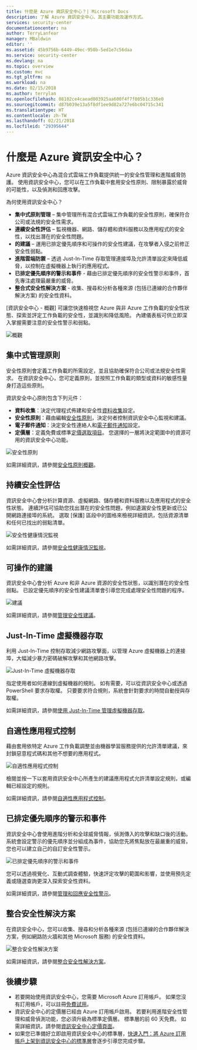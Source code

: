 ```yaml
---
title: 什麼是 Azure 資訊安全中心？| Microsoft Docs
description: 了解 Azure 資訊安全中心、其主要功能及運作方式。
services: security-center
documentationcenter: na
author: TerryLanfear
manager: MBaldwin
editor: ''
ms.assetid: 45b9756b-6449-49ec-950b-5ed1e7c56daa
ms.service: security-center
ms.devlang: na
ms.topic: overview
ms.custom: mvc
ms.tgt_pltfrm: na
ms.workload: na
ms.date: 02/15/2018
ms.author: terrylan
ms.openlocfilehash: 08102ce4caead003925aa600f4f7f005b1c336e0
ms.sourcegitcommit: d87b039e13a5f8df1ee9d82a727e6bc04715c341
ms.translationtype: HT
ms.contentlocale: zh-TW
ms.lasthandoff: 02/21/2018
ms.locfileid: "29395644"
---
```

# <a name="what-is-azure-security-center"></a>什麼是 Azure 資訊安全中心？
Azure 資訊安全中心為混合式雲端工作負載提供統一的安全性管理和進階威脅防護。 使用資訊安全中心，您可以在工作負載中套用安全性原則、限制暴露於威脅的可能性，以及偵測和回應攻擊。

為何使用資訊安全中心？

- **集中式原則管理** – 集中管理所有混合式雲端工作負載的安全性原則，確保符合公司或法規的安全性需求。
- **連續安全性評估** – 監視機器、網路、儲存體和資料服務以及應用程式的安全性，以找出潛在的安全性問題。
- **的建議** – 運用已排定優先順序和可操作的安全性建議，在攻擊者入侵之前修正安全性弱點。
- **進階雲端防禦** – 透過 Just-In-Time 存取管理連接埠及允許清單設定來降低威脅，以控制在虛擬機器上執行的應用程式。
- **已排定優先順序的警示和事件** - 藉由已排定優先順序的安全性警示和事件，首先專注處理最嚴重的威脅。
- **整合式安全性解決方案** - 收集、搜尋和分析各種來源 (包括已連線的合作夥伴解決方案) 的安全性資料。

[資訊安全中心 - 概觀] 可讓您快速檢視您 Azure 與非 Azure 工作負載的安全性狀態、探索並評定工作負載的安全性，並識別和降低風險。 內建儀表板可供立即深入掌握需要注意的安全性警示和弱點。

![概觀][1]

## <a name="centralized-policy-management"></a>集中式管理原則
安全性原則會定義工作負載的所需設定，並且協助確保符合公司或法規安全性需求。 在資訊安全中心，您可定義原則，並按照工作負載的類型或資料的敏感性量身打造這些原則。

資訊安全中心原則包含下列元件：

- **資料收集**：決定代理程式佈建和安全性[資料收集](security-center-enable-data-collection.md)設定。
- **安全性原則**：藉由編輯[安全性原則](security-center-policies.md)，決定何者控制資訊安全中心監視和建議。
- **電子郵件通知**：決定安全性連絡人和[電子郵件通知](security-center-provide-security-contact-details.md)設定。
- **定價層**：定義免費或標準[定價選取項目](security-center-pricing.md)。 您選擇的一層將決定範圍中的資源可用的資訊安全中心功能。

![安全性原則][2]

如需詳細資訊，請參閱[安全性原則概觀](security-center-policies-overview.md)。

## <a name="continuous-security-assessment"></a>持續安全性評估
資訊安全中心會分析計算資源、虛擬網路、儲存體和資料服務以及應用程式的安全性狀態。 連續評估可協助您找出潛在的安全性問題，例如遺漏安全性更新或已公開網路連接埠的系統。 選取 [保護] 區段中的圖格來檢視詳細資訊，包括資源清單和任何已找出的弱點清單。

![安全性健康情況監視][3]

如需詳細資訊，請參閱[安全性健康情況監視](security-center-monitoring.md)。

## <a name="actionable-recommendations"></a>可操作的建議
資訊安全中心會分析 Azure 和非 Azure 資源的安全性狀態，以識別潛在的安全性弱點。 已設定優先順序的安全性建議清單會引導您完成處理安全性問題的程序。

![建議][4]

如需詳細資訊，請參閱[管理安全性建議](security-center-recommendations.md)。

## <a name="just-in-time-vm-access"></a>Just-In-Time 虛擬機器存取
利用 Just-In-Time 控制存取減少網路攻擊面，以管理 Azure 虛擬機器上的連接埠，大幅減少暴力密碼破解攻擊和其他網路攻擊。

![Just-In-Time 虛擬機器存取][5]

指定使用者如何連線到虛擬機器的規則。 如有需要，可以從資訊安全中心或透過 PowerShell 要求存取權。 只要要求符合規則，系統會針對要求的時間自動授與存取權。

如需詳細資訊，請參閱[使用 Just-In-Time 管理虛擬機器存取](security-center-just-in-time.md)。

## <a name="adaptive-application-controls"></a>自適性應用程式控制
藉由套用依特定 Azure 工作負載調整並由機器學習服務提供的允許清單建議，來封鎖惡意程式碼和其他不想要的應用程式。

![自適性應用程式控制][6]

檢閱並按一下以套用資訊安全中心所產生的建議應用程式允許清單設定規則，或編輯已經設定的規則。

如需詳細資訊，請參閱[自適性應用程式控制](security-center-adaptive-application.md)。

## <a name="prioritized-alerts-and-incidents"></a>已排定優先順序的警示和事件
資訊安全中心會使用進階分析和全球威脅情報，偵測傳入的攻擊和缺口後的活動。 系統會設定警示的優先順序並分組成為事件，協助您先將焦點放在最嚴重的威脅。 您也可以建立自己的自訂安全性警示。

![已排定優先順序的警示和事件][7]

您可以透過視覺化、互動式調查體驗，快速評定攻擊的範圍和影響，並使用預先定義或隨選查詢更深入探索安全性資料。

如需詳細資訊，請參閱[管理和回應安全性警示](security-center-managing-and-responding-alerts.md)。

## <a name="integrate-your-security-solutions"></a>整合安全性解決方案
在資訊安全中心，您可以收集、搜尋和分析各種來源 (包括已連線的合作夥伴解決方案，例如網路防火牆和其他 Microsoft 服務) 的安全性資料。

![整合安全性解決方案][8]

如需詳細資訊，請參閱[整合安全性解決方案](security-center-partner-integration.md)。

## <a name="next-steps"></a>後續步驟

- 若要開始使用資訊安全中心，您需要 Microsoft Azure 訂用帳戶。 如果您沒有訂用帳戶，可以註冊[免費試用](https://azure.microsoft.com/free/)。
- 資訊安全中心的定價層已經由 Azure 訂用帳戶啟用。 若要利用進階安全性管理和威脅偵測功能，您必須升級為標準定價層。 標準層的前 60 天免費。 如需詳細資訊，請參閱[資訊安全中心定價頁面](https://azure.microsoft.com/pricing/details/security-center/)。
- 如果您已準備好立即啟用資訊安全中心的標準層，[快速入門：將 Azure 訂用帳戶上架到資訊安全中心的標準層](security-center-get-started.md)會逐步引導您完成步驟。


<!--Image references-->
[1]: ./media/security-center-intro/overview.png
[2]: ./media/security-center-intro/security-policy.png
[3]: ./media/security-center-intro/compute.png
[4]: ./media/security-center-intro/recommendations.png
[5]: ./media/security-center-intro/just-in-time-vm-access.png
[6]: ./media/security-center-intro/adaptive-app-controls.png
[7]: ./media/security-center-intro/security-alerts.png
[8]: ./media/security-center-intro/security-solutions.png
